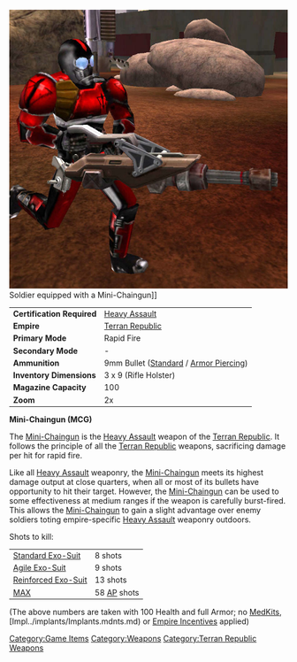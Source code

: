 ![](../images/MCG.jpg "fig:MCG.jpg") Soldier equipped with a Mini-Chaingun\]\]

|                            |                                                                                          |
| -------------------------- | ---------------------------------------------------------------------------------------- |
| **Certification Required** | [Heavy Assault](../certifications/Heavy_Assault.md)                                                        |
| **Empire**                 | [Terran Republic](../etc/Terran_Republic.md)                                                    |
| **Primary Mode**           | Rapid Fire                                                                               |
| **Secondary Mode**         | \-                                                                                       |
| **Ammunition**             | 9mm Bullet ([Standard](../ammunition/9mm_Bullet.md) / [Armor Piercing](Armour_Piercing_9mm_Bullet.md)) |
| **Inventory Dimensions**   | 3 x 9 (Rifle Holster)                                                                    |
| **Magazine Capacity**      | 100                                                                                      |
| **Zoom**                   | 2x                                                                                       |

**Mini-Chaingun (MCG)**

The [Mini-Chaingun](Mini-Chaingun.md) is the [Heavy
Assault](../certifications/Heavy_Assault.md) weapon of the [Terran
Republic](../etc/Terran_Republic.md). It follows the principle of all
the [Terran Republic](../etc/Terran_Republic.md) weapons, sacrificing
damage per hit for rapid fire.

Like all [Heavy Assault](../certifications/Heavy_Assault.md) weaponry, the
[Mini-Chaingun](Mini-Chaingun.md) meets its highest damage
output at close quarters, when all or most of its bullets have
opportunity to hit their target. However, the
[Mini-Chaingun](Mini-Chaingun.md) can be used to some
effectiveness at medium ranges if the weapon is carefully burst-fired.
This allows the [Mini-Chaingun](Mini-Chaingun.md) to gain a
slight advantage over enemy soldiers toting empire-specific [Heavy
Assault](../certifications/Heavy_Assault.md) weaponry outdoors.

Shots to kill:

|                                               |                                  |
| --------------------------------------------- | -------------------------------- |
| [Standard Exo-Suit](../armor/Standard_Exo-Suit.md)     | 8 shots                          |
| [Agile Exo-Suit](../armor/Agile_Exo-Suit.md)           | 9 shots                          |
| [Reinforced Exo-Suit](../armor/Reinforced_Exo-Suit.md) | 13 shots                         |
| [MAX](../items/Mechanized_Assault_Exo-Suit.md)         | 58 [AP](../terminology/Armor_Piercing.md) shots |

(The above numbers are taken with 100 Health and full Armor; no
[MedKits](items/MedKit.md), [Impl../implants/Implants.mdnts.md) or [Empire
Incentives](../etc/Empire_Incentives.md) applied)

[Category:Game Items](Category:Game_Items.md)
[Category:Weapons](Category:Weapons.md) [Category:Terran
Republic Weapons](Category:Terran_Republic_Weapons.md)
